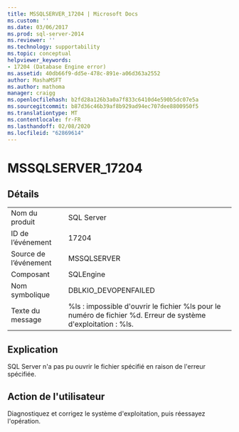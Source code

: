 ```yaml
---
title: MSSQLSERVER_17204 | Microsoft Docs
ms.custom: ''
ms.date: 03/06/2017
ms.prod: sql-server-2014
ms.reviewer: ''
ms.technology: supportability
ms.topic: conceptual
helpviewer_keywords:
- 17204 (Database Engine error)
ms.assetid: 40db66f9-dd5e-478c-891e-a06d363a2552
author: MashaMSFT
ms.author: mathoma
manager: craigg
ms.openlocfilehash: b2fd28a126b3a0a7f833c6410d4e590b5dc07e5a
ms.sourcegitcommit: b87d36c46b39af8b929ad94ec707dee8800950f5
ms.translationtype: MT
ms.contentlocale: fr-FR
ms.lasthandoff: 02/08/2020
ms.locfileid: "62869614"
---
```

# <a name="mssqlserver_17204"></a>MSSQLSERVER_17204
    
## <a name="details"></a>Détails  
  
|||  
|-|-|  
|Nom du produit|SQL Server|  
|ID de l’événement|17204|  
|Source de l’événement|MSSQLSERVER|  
|Composant|SQLEngine|  
|Nom symbolique|DBLKIO_DEVOPENFAILED|  
|Texte du message|%ls : impossible d'ouvrir le fichier %ls pour le numéro de fichier %d.  Erreur de système d'exploitation : %ls.|  
  
## <a name="explanation"></a>Explication  
 SQL Server n'a pas pu ouvrir le fichier spécifié en raison de l'erreur spécifiée.  
  
## <a name="user-action"></a>Action de l'utilisateur  
 Diagnostiquez et corrigez le système d'exploitation, puis réessayez l'opération.  
  
  
